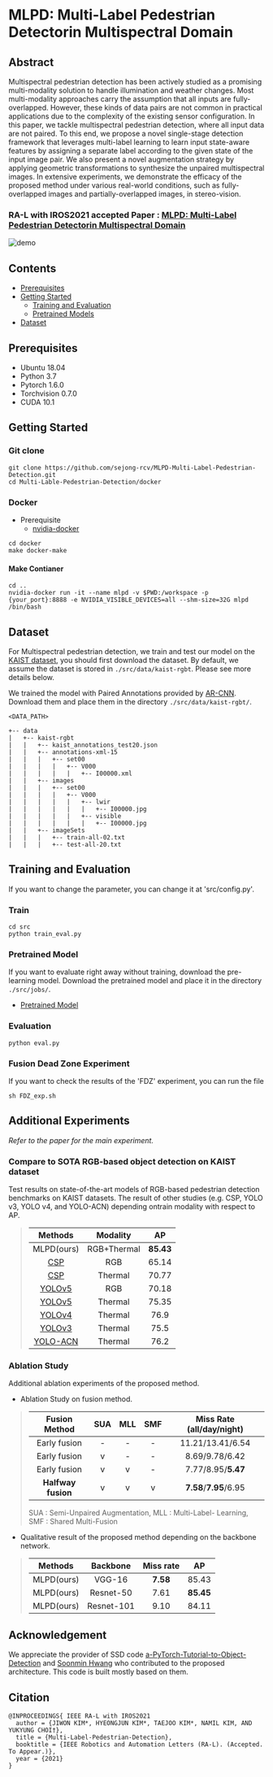 # MLPD: Multi-Label Pedestrian Detectorin Multispectral Domain

## Abstract     
Multispectral pedestrian detection has been actively studied as a promising multi-modality solution to handle illumination and weather changes. Most multi-modality approaches carry the assumption that all inputs are fully-overlapped. However, these kinds of data pairs are not common in practical applications due to the complexity of the existing sensor configuration. In this paper, we tackle multispectral pedestrian detection, where all input data are 
not paired. To this end, we propose a novel single-stage detection framework that leverages multi-label learning to learn input state-aware features by assigning a separate label according to the given state of the input image pair. We also present a novel augmentation strategy
by applying geometric transformations to synthesize the unpaired multispectral images. In extensive experiments, we demonstrate the efficacy of the proposed method under various real-world conditions, such as fully-overlapped images and partially-overlapped images, in stereo-vision.

### RA-L with IROS2021 accepted Paper : [MLPD: Multi-Label Pedestrian Detectorin Multispectral Domain](./MLPD/MLPD.pdf)

![demo](./video.gif)

## Contents

- [Prerequisites](#Prerequisites)
- [Getting Started](#Getting-Started)
  - [Training and Evaluation](#Training-and-Evaluation)
  - [Pretrained Models](#Pretrained-Models)
- [Dataset](#Dataset)

## Prerequisites

- Ubuntu 18.04
- Python 3.7
- Pytorch 1.6.0
- Torchvision 0.7.0
- CUDA 10.1

## Getting Started

### Git clone

```
git clone https://github.com/sejong-rcv/MLPD-Multi-Label-Pedestrian-Detection.git
cd Multi-Lable-Pedestrian-Detection/docker
```

### Docker

- Prerequisite
  - [nvidia-docker](https://github.com/NVIDIA/nvidia-docker)

```
cd docker
make docker-make
```

#### Make Contianer

```
cd ..
nvidia-docker run -it --name mlpd -v $PWD:/workspace -p {your_port}:8888 -e NVIDIA_VISIBLE_DEVICES=all --shm-size=32G mlpd /bin/bash
```


## Dataset

For Multispectral pedestrian detection, we train and test our model on the [KAIST dataset](https://github.com/SoonminHwang/rgbt-ped-detection), you should first download the dataset. By default, we assume the dataset is stored in `./src/data/kaist-rgbt`. Please see more details below.

We trained the model with Paired Annotations provided by [AR-CNN](https://github.com/luzhang16/AR-CNN).
Download them and place them in the directory `./src/data/kaist-rgbt/`.

``` 
<DATA_PATH>

+-- data
|   +-- kaist-rgbt
|   |   +-- kaist_annotations_test20.json
|   |   +-- annotations-xml-15
|   |   |   +-- set00
|   |   |   |   +-- V000
|   |   |   |   |   +-- I00000.xml
|   |   +-- images
|   |   |   +-- set00
|   |   |   |   +-- V000
|   |   |   |   |   +-- lwir
|   |   |   |   |   |   +-- I00000.jpg
|   |   |   |   |   +-- visible
|   |   |   |   |   |   +-- I00000.jpg
|   |   +-- imageSets
|   |   |   +-- train-all-02.txt
|   |   |   +-- test-all-20.txt

```

## Training and Evaluation

If you want to change the parameter, you can change it at 'src/config.py'.

### Train
```
cd src
python train_eval.py
```

### Pretrained Model
If you want to evaluate right away without training, download the pre-learning model.
Download the pretrained model and place it in the directory `./src/jobs/`.

- [Pretrained Model](https://drive.google.com/file/d/1smXP4xpSDYC8cL_bbT9-E2aywROLlC2v/view?usp=sharing)

### Evaluation

`python eval.py`

### Fusion Dead Zone Experiment
If you want to check the results of the 'FDZ' experiment, you can run the file

`sh FDZ_exp.sh`


## Additional Experiments

*Refer to the paper for the main experiment.*

### Compare to SOTA RGB-based object detection on KAIST dataset
Test results on state-of-the-art models of RGB-based pedestrian detection benchmarks on KAIST datasets.
The result of other studies (e.g. CSP, YOLO v3, YOLO v4, and YOLO-ACN) depending ontrain modality with respect to AP.

> | Methods | Modality |   AP  |
> |:-------:|:--------------:|:-----:|
> |   MLPD(ours)  |   RGB+Thermal  | **85.43** |
>|   [CSP](https://openaccess.thecvf.com/content_CVPR_2019/html/Liu_High-Level_Semantic_Feature_Detection_A_New_Perspective_for_Pedestrian_Detection_CVPR_2019_paper.html)   |       RGB      | 65.14 |
> |   [CSP](https://openaccess.thecvf.com/content_CVPR_2019/html/Liu_High-Level_Semantic_Feature_Detection_A_New_Perspective_for_Pedestrian_Detection_CVPR_2019_paper.html)   |     Thermal    | 70.77 |
> |  [YOLOv5](https://github.com/ultralytics/yolov5) |       RGB      | 70.18 |
> |  [YOLOv5](https://github.com/ultralytics/yolov5) |     Thermal    | 75.35 |
> |  [YOLOv4](https://arxiv.org/abs/2004.10934v1) |     Thermal    | 76.9 |
> |  [YOLOv3](https://arxiv.org/abs/1804.02767v1) |     Thermal    | 75.5  |
> |  [YOLO-ACN](https://ieeexplore.ieee.org/abstract/document/9303478) |     Thermal    | 76.2 |


### Ablation Study
Additional ablation experiments of the proposed method.

- Ablation Study on fusion method.
>
>| Fusion Method   | SUA | MLL | SMF |  Miss Rate (all/day/night)  | 
>|:---------------:|:---:|:---:|:---:|:-----------:| 
>|  Early fusion   |  -  |  -  |  -  | 11.21/13.41/6.54     |
>|  Early fusion   |  v  |  -  |  -  | 8.69/9.78/6.42            |
>|  Early fusion   |  v  |  v  |  -  | 7.77/8.95/**5.47**            |
>|  **Halfway fusion** |  v  |  v  |  v  | **7.58**/**7.95**/6.95            |
>
> SUA : Semi-Unpaired Augmentation,
> MLL : Multi-Label- Learning, 
> SMF : Shared Multi-Fusion

- Qualitative result of the proposed method depending on the backbone network.

> | Methods | Backbone |  Miss rate  |   AP  |
> |:-------:|:--------------:|:-----:|:-----:| 
> |   MLPD(ours)  |  VGG-16 | **7.58** | 85.43 |
> |   MLPD(ours)  |   Resnet-50  | 7.61 | **85.45** |
> |   MLPD(ours)  |   Resnet-101  | 9.10 | 84.11 |

## Acknowledgement
We appreciate the provider of SSD code [a-PyTorch-Tutorial-to-Object-Detection](https://github.com/sgrvinod/a-PyTorch-Tutorial-to-Object-Detection) and [Soonmin Hwang](https://github.com/SoonminHwang) who contributed to the proposed architecture. This code is built mostly based on them.

## Citation

```
@INPROCEEDINGS{ IEEE RA-L with IROS2021
  author = {JIWON KIM*, HYEONGJUN KIM*, TAEJOO KIM*, NAMIL KIM, AND YUKYUNG CHOI†},
  title = {Multi-Label-Pedestrian-Detection},
  booktitle = {IEEE Robotics and Automation Letters (RA-L). (Accepted. To Appear.)},
  year = {2021}
}
```

